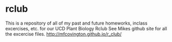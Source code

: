 rclub
=====
This is a repository of all of my past and future homeworks, inclass excercises, etc. for our UCD Plant Biology Rclub
See Mikes github site for all the excercise files. 
http://mfcovington.github.io/r_club/